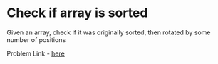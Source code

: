 # Check if array is sorted

Given an array, check if it was originally sorted, then rotated by some number of positions

Problem Link - [here](https://leetcode.com/problems/check-if-array-is-sorted-and-rotated/)
